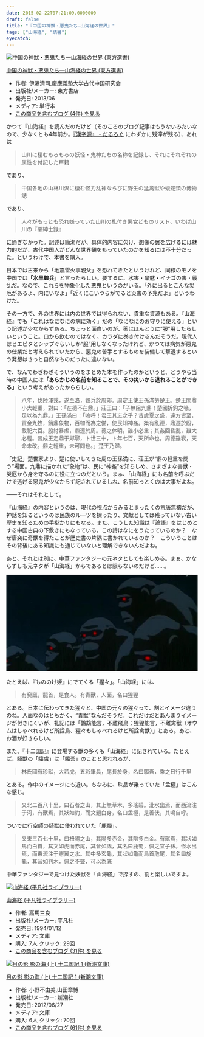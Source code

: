 ```yaml
---
date: 2015-02-22T07:21:09.0000000
draft: false
title: "『中国の神獣・悪鬼たち―山海経の世界』"
tags: ["山海経", "読書"]
eyecatch: 
---
```

<p><div class="hatena-asin-detail"><a href="http://www.amazon.co.jp/exec/obidos/ASIN/4497213072/bestylesnet-22/"><img src="https://images-fe.ssl-images-amazon.com/images/I/51w1gXzNCBL._SL160_.jpg" class="hatena-asin-detail-image" alt="中国の神獣・悪鬼たち―山海経の世界 (東方選書)" title="中国の神獣・悪鬼たち―山海経の世界 (東方選書)"></a><div class="hatena-asin-detail-info"><p class="hatena-asin-detail-title"><a href="http://www.amazon.co.jp/exec/obidos/ASIN/4497213072/bestylesnet-22/">中国の神獣・悪鬼たち―山海経の世界 (東方選書)</a></p><ul><li><span class="hatena-asin-detail-label">作者:</span> 伊藤清司,慶應義塾大学古代中国研究会</li><li><span class="hatena-asin-detail-label">出版社/メーカー:</span> 東方書店</li><li><span class="hatena-asin-detail-label">発売日:</span> 2013/06</li><li><span class="hatena-asin-detail-label">メディア:</span> 単行本</li><li><a href="http://d.hatena.ne.jp/asin/4497213072/bestylesnet-22" target="_blank">この商品を含むブログ (4件) を見る</a></li></ul></div><div class="hatena-asin-detail-foot"></div></div></p><p>かつて『山海経』を読んだのだけど（そのころのブログ記事はもうないみたいなので、少なくとも4年前か。<a href="https://blog.daruyanagi.jp/entry/2012/09/12/082631">&#x300E;&#x6F22;&#x5B57;&#x6E90;&#x300F; - &#x3060;&#x308B;&#x308D;&#x3050;</a> にわずかに残滓が残る）、あれは</p>

<blockquote>
<p>山川に棲むもろもろの妖怪・鬼神たちの名称を記録し、それにそれぞれの属性を付記した戸籍</p>

</blockquote>
<p>であり、</p>

<blockquote>
<p>中国各地の山林川沢に棲む怪力乱神ならびに野生の猛禽獣や蝮蛇類の博物誌</p>

</blockquote>
<p>であり、</p>

<blockquote>
<p>人々がもっとも恐れ嫌っていた山川の札付き悪党どものリスト、いわば山川の『悪紳士録』</p>

</blockquote>
<p>に過ぎなかった。記述は簡潔だが、具体的内容に欠け、想像の翼を広げるには魅力的だが、古代中国人がどんな世界観をもっていたのかを知るには不十分だった。というわけで、本書を購入。</p><p>日本では古来から「地震雷火事親父」を恐れてきたというけれど、同様のモノを中国では<b>「水旱蝗兵」</b>と言ったらしい。要するに、水害・旱魃・イナゴの害・戦乱だ。なので、これらを物象化した悪鬼というのがいる。「外に出るとこんな災厄があるよ、内にいなよ」「近くにこいつらがでると災害の予兆だよ」というわけだ。</p><p>その一方で、外の世界には内の世界では得られない、貴重な資源もある。『山海経』でも「これはなになにの病に効く」だの「なになにのお守りに使える」という記述が少なからずある。ちょっと面白いのが、薬はほんとうに“服”用したらしいということ。口から飲むのではなく、カラダに巻き付けるんだそうだ。現代人はヒエピタとシップぐらいしか“服”用しなくなったけれど、かつては病気が悪鬼の仕業だと考えられていたから、悪鬼の苦手とするものを装備して撃退するという発想はきっと自然なものだったに違いない。</p><p>で、なんでわざわざそういうのをまとめた本を作ったのかというと、どうやら当時の中国人には<b>「あらかじめ名前を知ることで、その災いから逃れることができる」</b>という考えがあったかららしい。</p>

<blockquote>
<p>八年，伐陸渾戎，遂至洛，觀兵於周郊。周定王使王孫滿勞楚王。楚王問鼎小大輕重，對曰：「在德不在鼎。」莊王曰：「子無阻九鼎！楚國折鉤之喙，足以為九鼎。」王孫滿曰：「嗚呼！君王其忘之乎？昔虞夏之盛，遠方皆至，貢金九牧，鑄鼎象物，百物而為之備，使民知神姦。桀有亂德，鼎遷於殷，載祀六百。殷紂暴虐，鼎遷於周。德之休明，雖小必重；其姦回昏亂，雖大必輕。昔成王定鼎于郟鄏，卜世三十，卜年七百，天所命也。周德雖衰，天命未改。鼎之輕重，未可問也。」楚王乃歸。</p>

</blockquote>
<p>「史記」楚世家より、楚に使いしてきた周の王孫満に、荘王が“鼎の軽重を問う”場面。九鼎に描かれた“象物”は、民に“神姦”を知らしめ、さまざまな害獣・災厄から身を守るのに役に立つのだという。まぁ、「山海経」にも名前を呼ぶだけで逃げる悪鬼が少なからず記されているしね、名前知っとくのは大事だよね。</p><p>――それはそれとして。</p><p>『山海経』の内容というのは、現代の視点からみるとまったくの荒唐無稽だが、神話を知るというのは民族のルーツを探ったり、文献としては残っていない古い歴史を知るための手掛かりにもなる。また、こうした知識は『論語』をはじめとする中国古典の下敷きにもなっている。この詩はなにをうたっているのか？　なぜ唐突に奇獣を得たことが歴史書の片隅に書かれているのか？　こういうことはその背後にある知識にも通じていないと理解できないんだよね。</p><p>あと、それとは別に、中華ファンタジーの元ネタとしても楽しめる。まぁ、かならずしも元ネタが「山海経」からであるとは限らないのだけど……。</p><p><span itemscope itemtype="http://schema.org/Photograph"><img src="20150222062700.jpg" alt="f:id:daruyanagi:20150222062700j:plain" title="f:id:daruyanagi:20150222062700j:plain" class="hatena-fotolife" itemprop="image"></span></p><p>たとえば、『もののけ姫』にでてくる「猩々」。「山海経」には、</p>

<blockquote>
<p>有窫窳，龍首，是食人。有青獸，人面，名曰猩猩</p>

</blockquote>
<p>とある。日本に伝わってきた猩々と、中国の元々の猩々って、割とイメージ違うのね。人面なのはともかく、“青獣”なんだそうだ。これだけだとあんまりイメージが付きにくいが、礼記には「鸚鵡能言，不離飛鳥；猩猩能言，不離禽獸（オウムはしゃべれるけど所詮鳥、猩々もしゃべれるけど所詮禽獣）」とある。あと、お酒が好きらしい。</p><p>また、『十二国記』に登場する獣の多くも「山海経」に記されている。たとえば、騎獣の「騶虞」は「騶吾」のことと思われるが、</p>

<blockquote>
<p>林氏國有珍獸，大若虎，五彩畢具，尾長於身，名曰騶吾，乘之日行千里</p>

</blockquote>
<p>とある。作中のイメージにも近い。ちなみに、珠晶が乗っていた「孟極」はこんな感じ。</p>

<blockquote>
<p>又北二百八十里，曰石者之山，其上無草木，多瑤碧。泚水出焉，而西流注于河，有獸焉，其狀如豹，而文題白身，名曰孟極，是善伏，其鳴自呼。</p>

</blockquote>
<p>ついでに行空師の騎獣に使われていた「鹿蜀」。</p>

<blockquote>
<p>又東三百七十里，曰杻陽之山，其陽多赤金，其陰多白金。有獸焉，其狀如馬而白首，其文如虎而赤尾，其音如謠，其名曰鹿蜀，佩之宜子孫。怪水出焉，而東流注于憲翼之水。其中多玄龜，其狀如龜而鳥首虺尾，其名曰旋龜，其音如判木，佩之不聾，可以為底</p>

</blockquote>
<p>中華ファンタジーで見つけた妖獣を「山海経」で探すの、割と楽しいですよ。</p><p><div class="hatena-asin-detail"><a href="http://www.amazon.co.jp/exec/obidos/ASIN/4582760341/bestylesnet-22/"><img src="https://images-fe.ssl-images-amazon.com/images/I/51PBFB6GF8L._SL160_.jpg" class="hatena-asin-detail-image" alt="山海経 (平凡社ライブラリー)" title="山海経 (平凡社ライブラリー)"></a><div class="hatena-asin-detail-info"><p class="hatena-asin-detail-title"><a href="http://www.amazon.co.jp/exec/obidos/ASIN/4582760341/bestylesnet-22/">山海経 (平凡社ライブラリー)</a></p><ul><li><span class="hatena-asin-detail-label">作者:</span> 高馬三良</li><li><span class="hatena-asin-detail-label">出版社/メーカー:</span> 平凡社</li><li><span class="hatena-asin-detail-label">発売日:</span> 1994/01/12</li><li><span class="hatena-asin-detail-label">メディア:</span> 文庫</li><li><span class="hatena-asin-detail-label">購入</span>: 7人 <span class="hatena-asin-detail-label">クリック</span>: 29回</li><li><a href="http://d.hatena.ne.jp/asin/4582760341/bestylesnet-22" target="_blank">この商品を含むブログ (31件) を見る</a></li></ul></div><div class="hatena-asin-detail-foot"></div></div></p><p><div class="hatena-asin-detail"><a href="http://www.amazon.co.jp/exec/obidos/ASIN/4101240523/bestylesnet-22/"><img src="https://images-fe.ssl-images-amazon.com/images/I/51O0IDeE7qL._SL160_.jpg" class="hatena-asin-detail-image" alt="月の影  影の海 (上) 十二国記 1 (新潮文庫)" title="月の影  影の海 (上) 十二国記 1 (新潮文庫)"></a><div class="hatena-asin-detail-info"><p class="hatena-asin-detail-title"><a href="http://www.amazon.co.jp/exec/obidos/ASIN/4101240523/bestylesnet-22/">月の影  影の海 (上) 十二国記 1 (新潮文庫)</a></p><ul><li><span class="hatena-asin-detail-label">作者:</span> 小野不由美,山田章博</li><li><span class="hatena-asin-detail-label">出版社/メーカー:</span> 新潮社</li><li><span class="hatena-asin-detail-label">発売日:</span> 2012/06/27</li><li><span class="hatena-asin-detail-label">メディア:</span> 文庫</li><li><span class="hatena-asin-detail-label">購入</span>: 6人 <span class="hatena-asin-detail-label">クリック</span>: 70回</li><li><a href="http://d.hatena.ne.jp/asin/4101240523/bestylesnet-22" target="_blank">この商品を含むブログ (61件) を見る</a></li></ul></div><div class="hatena-asin-detail-foot"></div></div></p>
